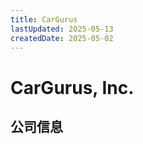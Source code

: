```yaml
---
title: CarGurus
lastUpdated: 2025-05-13
createdDate: 2025-05-02
---
```


# CarGurus, Inc.

## 公司信息

<DirectHireCompanyTable state="massachusetts" city="boston" companyJsonFileName="cargurus" />
